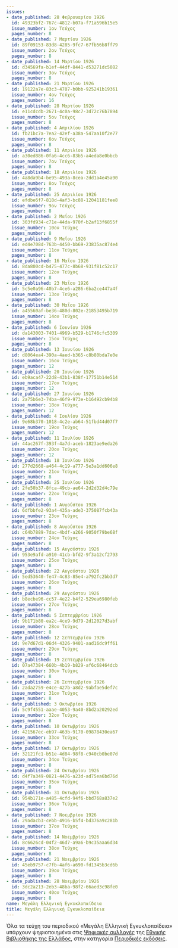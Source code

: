 ```yaml
---
issues:
- date_published: 28 Φεβρουαρίου 1926
  id: 49323bf2-767c-4812-b07a-f71a596b15e5
  issue_number: 1ον Τεύχος
  pages_number: 8
- date_published: 7 Μαρτίου 1926
  id: 89f09153-83d8-4285-9fc7-67fb56b8ff79
  issue_number: 2ον Τεύχος
  pages_number: 8
- date_published: 14 Μαρτίου 1926
  id: d34569fa-b1ef-44df-8441-d53271dc5082
  issue_number: 3ον Τεύχος
  pages_number: 8
- date_published: 21 Μαρτίου 1926
  id: 19122a7e-83c3-4707-b0bb-925241b19361
  issue_number: 4ον Τεύχος
  pages_number: 16
- date_published: 28 Μαρτίου 1926
  id: e11cdcdb-2671-4c0a-98c7-3d72c76b7894
  issue_number: 5ον Τεύχος
  pages_number: 8
- date_published: 4 Απριλίου 1926
  id: fb21bc7a-7ea2-42ef-a38a-547aa10f2e77
  issue_number: 6ον Τεύχος
  pages_number: 8
- date_published: 11 Απριλίου 1926
  id: a30ed886-0fa6-4cc6-83b5-a4eda8e0bbcb
  issue_number: 7ον Τεύχος
  pages_number: 8
- date_published: 18 Απριλίου 1926
  id: 4a8da9b4-be95-493a-8cea-2dd1a4e45a90
  issue_number: 8ον Τεύχος
  pages_number: 8
- date_published: 25 Απριλίου 1926
  id: efdbe6f7-818d-4af3-bc88-12041181fee8
  issue_number: 9ον Τεύχος
  pages_number: 8
- date_published: 2 Μαΐου 1926
  id: 303fd934-c71e-44da-970f-b2af13f6855f
  issue_number: 10ον Τεύχος
  pages_number: 8
- date_published: 9 Μαΐου 1926
  id: ed4e708d-763b-4450-bb69-23835ac874e4
  issue_number: 11ον Τεύχος
  pages_number: 8
- date_published: 16 Μαΐου 1926
  id: 8da800cd-b475-477c-8b68-931f81c52c17
  issue_number: 12ον Τεύχος
  pages_number: 8
- date_published: 23 Μαΐου 1926
  id: 5c5e0a96-40b7-4ce6-a286-6ba2ce447a4f
  issue_number: 13ον Τεύχος
  pages_number: 8
- date_published: 30 Μαΐου 1926
  id: a45560af-be36-480d-802e-21853495b719
  issue_number: 14ον Τεύχος
  pages_number: 8
- date_published: 6 Ιουνίου 1926
  id: da143003-7401-4969-b529-b1746cfc5309
  issue_number: 15ον Τεύχος
  pages_number: 8
- date_published: 13 Ιουνίου 1926
  id: d8064ea4-390a-4aed-b365-c8b80bda7e0e
  issue_number: 16ον Τεύχος
  pages_number: 12
- date_published: 20 Ιουνίου 1926
  id: eb9aca47-22d8-43b1-838f-17751b14e514
  issue_number: 17ον Τεύχος
  pages_number: 12
- date_published: 27 Ιουνίου 1926
  id: 2a75b6e3-74ba-46f9-973e-b16492cb94b8
  issue_number: 18ον Τεύχος
  pages_number: 12
- date_published: 4 Ιουλίου 1926
  id: 9e68b370-1018-4c2e-ab64-51fbd44d07f7
  issue_number: 19ον Τεύχος
  pages_number: 12
- date_published: 11 Ιουλίου 1926
  id: 44ac267f-393f-4a7d-aceb-1823ae9eda26
  issue_number: 20ον Τεύχος
  pages_number: 12
- date_published: 18 Ιουλίου 1926
  id: 277d2668-a464-4c19-a777-5e3a1dd606e8
  issue_number: 21ον Τεύχος
  pages_number: 8
- date_published: 25 Ιουλίου 1926
  id: 2fe50b37-8fca-49cb-ae64-2d2d32d4c79e
  issue_number: 22ον Τεύχος
  pages_number: 8
- date_published: 1 Αυγούστου 1926
  id: 6dfbbfe2-93a4-435a-ade3-375087fcb43a
  issue_number: 23ον Τεύχος
  pages_number: 8
- date_published: 8 Αυγούστου 1926
  id: c64b7889-7dac-4bdf-a266-9050f79be68f
  issue_number: 24ον Τεύχος
  pages_number: 8
- date_published: 15 Αυγούστου 1926
  id: 953e9afd-a910-41cb-bfd2-9f3a12cf2793
  issue_number: 25ον Τεύχος
  pages_number: 8
- date_published: 22 Αυγούστου 1926
  id: 5ed53640-fe47-4c83-85e4-a792fc2bb3d7
  issue_number: 26ον Τεύχος
  pages_number: 8
- date_published: 29 Αυγούστου 1926
  id: b8ecbe96-cc57-4e22-b4f2-529ea6980feb
  issue_number: 27ον Τεύχος
  pages_number: 8
- date_published: 5 Σεπτεμβρίου 1926
  id: 9b171b80-ea2c-4ce9-9d79-2d12027d3abf
  issue_number: 28ον Τεύχος
  pages_number: 8
- date_published: 12 Σεπτεμβρίου 1926
  id: 9e7d67d1-06d4-4326-9401-aad16dc9ff61
  issue_number: 29ον Τεύχος
  pages_number: 8
- date_published: 19 Σεπτεμβρίου 1926
  id: 07a47384-660b-4b19-b829-af6c68464dcb
  issue_number: 30ον Τεύχος
  pages_number: 8
- date_published: 26 Σεπτεμβρίου 1926
  id: 2ada2759-e4ce-427b-a8d2-9abfae5def7c
  issue_number: 31ον Τεύχος
  pages_number: 8
- date_published: 3 Οκτωβρίου 1926
  id: 5c9f4551-aaae-4053-9a40-8bd2a20292ed
  issue_number: 32ον Τεύχος
  pages_number: 8
- date_published: 10 Οκτωβρίου 1926
  id: 421567ec-eb97-463b-9170-09878430ea67
  issue_number: 33ον Τεύχος
  pages_number: 8
- date_published: 17 Οκτωβρίου 1926
  id: 32121fc1-b51e-4d84-98f8-c940cb0be07d
  issue_number: 34ον Τεύχος
  pages_number: 8
- date_published: 24 Οκτωβρίου 1926
  id: d4f7a349-0821-4476-a23d-ad75ea6bd76d
  issue_number: 35ον Τεύχος
  pages_number: 8
- date_published: 31 Οκτωβρίου 1926
  id: 954b171e-a485-4cfd-94f6-bbd768a837e2
  issue_number: 36ον Τεύχος
  pages_number: 8
- date_published: 7 Νοεμβρίου 1926
  id: 29adacb3-cebb-4916-b5f4-bd376a9c281b
  issue_number: 37ον Τεύχος
  pages_number: 8
- date_published: 14 Νοεμβρίου 1926
  id: 8c6626cd-04f2-46d7-a9a6-b9c35aaa6d34
  issue_number: 38ον Τεύχος
  pages_number: 8
- date_published: 21 Νοεμβρίου 1926
  id: 45eb9757-c7fb-4af6-a690-fd1345b3cd6b
  issue_number: 39ον Τεύχος
  pages_number: 8
- date_published: 28 Νοεμβρίου 1926
  id: 3dc2a213-2eb3-48ba-98f2-66aed3c98fe0
  issue_number: 40ον Τεύχος
  pages_number: 8
name: Μεγάλη Ελληνική Εγκυκλοπαίδεια
title: Μεγάλη Ελληνική Εγκυκλοπαίδεια
---
```


<main class="content" itemprop="text">
<p>Όλα τα τεύχη του περιοδικού «Μεγάλη Ελληνική Εγκυκλοπαίδεια» υπάρχουν ψηφιοποιημένα στις
<a href="https://digitalcollections.nlg.gr/index.html">Ψηφιακές συλλογές</a> της 
<a href="https://www.nlg.gr/">Εθνικής Βιβλιοθήκης της Ελλάδος</a>, στην κατηγορία
<a href="https://digitalcollections.nlg.gr/nlg-repo/dl/el/search.html?p.proto=/butterfly/backie/periodicals&p.collabKinds=NLG_ONLY">Περιοδικές εκδόσεις</a>.</p>
</main>
